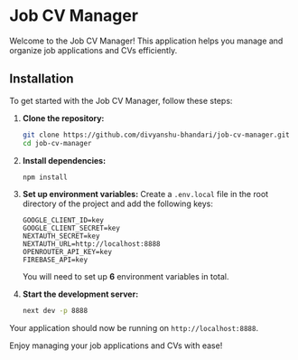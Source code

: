 # Job CV Manager

Welcome to the Job CV Manager! This application helps you manage and organize job applications and CVs efficiently.

## Installation

To get started with the Job CV Manager, follow these steps:

1. **Clone the repository:**
    ```bash
    git clone https://github.com/divyanshu-bhandari/job-cv-manager.git
    cd job-cv-manager
    ```

2. **Install dependencies:**
    ```bash
    npm install
    ```

3. **Set up environment variables:**
    Create a `.env.local` file in the root directory of the project and add the following keys:
    ```plaintext
    GOOGLE_CLIENT_ID=key
    GOOGLE_CLIENT_SECRET=key
    NEXTAUTH_SECRET=key
    NEXTAUTH_URL=http://localhost:8888
    OPENROUTER_API_KEY=key
    FIREBASE_API=key
    ```

    You will need to set up **6** environment variables in total.

4. **Start the development server:**
    ```bash
    next dev -p 8888
    ```

Your application should now be running on `http://localhost:8888`.

Enjoy managing your job applications and CVs with ease!